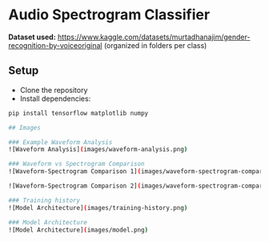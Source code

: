 # Audio Spectrogram Classifier

**Dataset used:** https://www.kaggle.com/datasets/murtadhanajim/gender-recognition-by-voiceoriginal (organized in folders per class)

## Setup

- Clone the repository
- Install dependencies:

```bash
pip install tensorflow matplotlib numpy

## Images

### Example Waveform Analysis
![Waveform Analysis](images/waveform-analysis.png)

### Waveform vs Spectrogram Comparison
![Waveform-Spectrogram Comparison 1](images/waveform-spectrogram-comparison-1.png)

![Waveform-Spectrogram Comparison 2](images/waveform-spectrogram-comparison-2.png)

### Training history
![Model Architecture](images/training-history.png)

### Model Architecture
![Model Architecture](images/model.png)